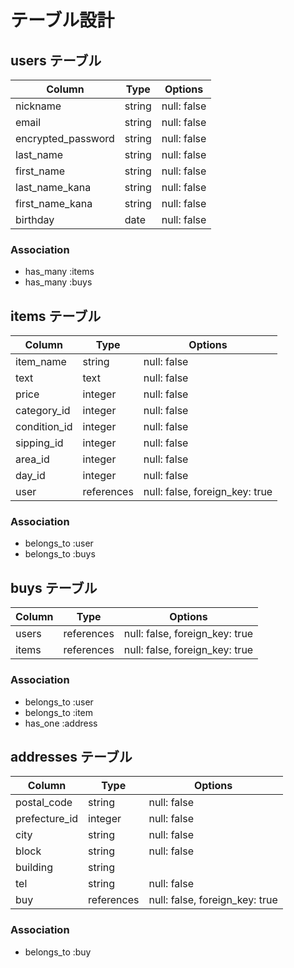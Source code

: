 # テーブル設計

## users テーブル

| Column                    | Type   | Options     |
| ------------------------- | ------ | ----------- |
| nickname                  | string | null: false |
| email                     | string | null: false |
| encrypted_password        | string | null: false |
| last_name                 | string | null: false |
| first_name                | string | null: false |
| last_name_kana            | string | null: false |
| first_name_kana           | string | null: false |
| birthday                  | date   | null: false |

### Association

- has_many :items
- has_many :buys


## items テーブル

| Column       | Type       | Options                        |
| ------------ | ---------- | ------------------------------ |
| item_name    | string     | null: false                    |
| text         | text       | null: false                    |
| price        | integer    | null: false                    |
| category_id  | integer    | null: false                    |
| condition_id | integer    | null: false                    |
| sipping_id   | integer    | null: false                    |
| area_id      | integer    | null: false                    |
| day_id       | integer    | null: false                    |
| user         | references | null: false, foreign_key: true |

### Association

- belongs_to :user
- belongs_to :buys


## buys テーブル

| Column     | Type       | Options                        |
| ---------- | ---------- | ------------------------------ |
| users      | references | null: false, foreign_key: true |
| items      | references | null: false, foreign_key: true |

### Association

- belongs_to :user
- belongs_to :item
- has_one    :address


## addresses テーブル

| Column        | Type       | Options                        |
| ------------- | ---------- | ------------------------------ |
| postal_code   | string     | null: false                    |
| prefecture_id | integer    | null: false                    |
| city          | string     | null: false                    |
| block         | string     | null: false                    |
| building      | string     |                                |
| tel           | string     | null: false                    |
| buy           | references | null: false, foreign_key: true |

### Association

- belongs_to :buy